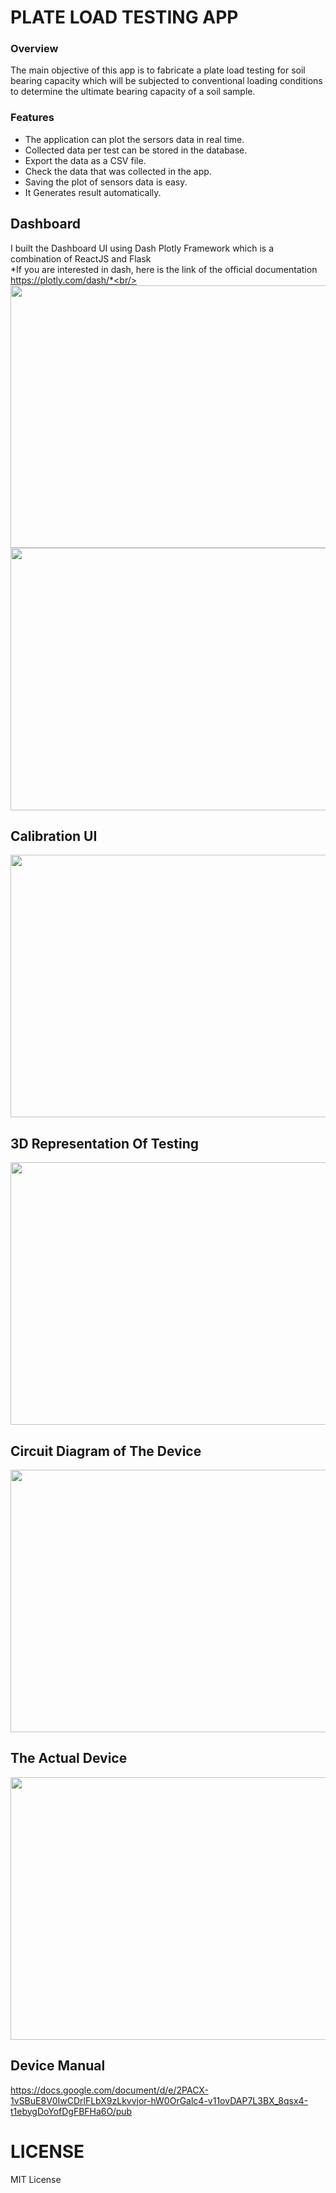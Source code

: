 # PLATE LOAD TESTING APP

### Overview
The main objective of this app is to fabricate a plate load testing for soil bearing capacity which will be subjected to conventional loading conditions to determine the ultimate bearing capacity of a soil sample.

### Features
 * The application can plot the sersors data in real time.
 * Collected data per test can be stored in the database.
 * Export the data as a CSV file.
 * Check the data that was collected in the app.
 * Saving the plot of sensors data is easy.
 * It Generates result automatically.

## Dashboard
I built the Dashboard UI using Dash Plotly Framework which is a combination of ReactJS and Flask<br/>
*If you are interested in dash, here is the link of the official documentation https://plotly.com/dash/*<br/><br/>
<img src="https://drive.google.com/uc?export=view&id=1VjpDg_vgV650DrnD7bnnPATt1mTmhoo4" width="720" height="420" /><br/>
<img src="https://drive.google.com/uc?export=view&id=1Vc0KFi0zlz1cAl8qMhMhWEq10EMP4lUO" width="720" height="420" /><br/>


## Calibration UI

<img src="https://drive.google.com/uc?export=view&id=1L7uleY8-aTidvBuhJi-IUkEUiCciYH3y" width="720" height="420" /><br/>

## 3D Representation Of Testing
<img src="https://drive.google.com/uc?export=view&id=1Dg34OBpvXA0YN1T4NY75PTGKQLwtA049" width="720" height="420" /><br/>

## Circuit Diagram of The Device
<img src="https://drive.google.com/uc?export=view&id=1yKFsL6YzfuRnyeCcm9-LRoD96JEJIGNO" width="720" height="420" /><br/>

## The Actual Device
<img src="https://drive.google.com/uc?export=view&id=1Dj9h2ZzXcHQfosNo2DUZYJrROtfMMD8l" width="650" height="420" /><br/>

## Device Manual
https://docs.google.com/document/d/e/2PACX-1vSBuE8V0IwCDrlFLbX9zLkvvjor-hW0OrGalc4-v11ovDAP7L3BX_8qsx4-t1ebygDoYofDgFBFHa6O/pub


# LICENSE
MIT License
